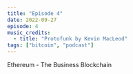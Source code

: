 ```yaml
---
title: "Episode 4"
date: 2022-09-27
episode: 4
music_credits:
  - title: "Protofunk by Kevin MacLeod"
tags: ["bitcoin", "podcast"]
---
```


Ethereum - The Business Blockchain